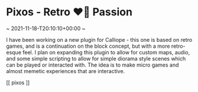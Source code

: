 # Pixos - Retro ❤️‍🔥 Passion
~ 2021-11-18-T20:10:10+00:00 ~

I have been working on a new plugin for Calliope - this one is based on retro games, and is a continuation on the block concept, but with a more retro-esque feel. I plan on expanding this plugin to allow for custom maps, audio, and some simple scripting to allow for simple diorama style scenes which can be played or interacted with. The idea is to make micro games and almost memetic experiences that are interactive.

[[ pixos ]]
